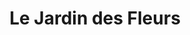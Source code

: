 ---
title: "Le Jardin des Fleurs"
url: /nimes/le-jardin-des-fleurs-avenue-du-marechal-juin/
shop: Blumen
---